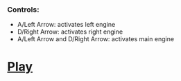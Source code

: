 ### Controls:
- A/Left Arrow: activates left engine
- D/Right Arrow: activates right engine
- A/Left Arrow and D/Right Arrow: activates main engine

# [Play](game.html)
